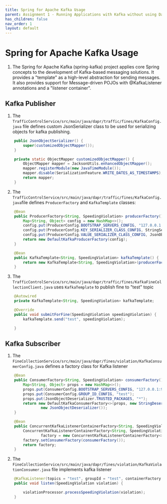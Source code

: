 ```yaml
---
title: Spring for Apache Kafka Usage
parent: Assignment 1 - Running Applications with Kafka without using Dapr
has_children: false
nav_order: 1
layout: default
---
```


# Spring for Apache Kafka Usage

1. The Spring for Apache Kafka (spring-kafka) project applies core Spring concepts to the development of Kafka-based messaging solutions. It provides a "template" as a high-level abstraction for sending messages. It also provides support for Message-driven POJOs with @KafkaListener annotations and a "listener container".

## Kafka Publisher

1. The `TrafficControlService/src/main/java/dapr/traffic/fines/KafkaConfig.java` file defines custom JsonSerializer class to be used for serializing objects for kafka publishing.

```java
    public JsonObjectSerializer() {
        super(customizedObjectMapper());
    }

    private static ObjectMapper customizedObjectMapper() {
        ObjectMapper mapper = JacksonUtils.enhancedObjectMapper();
        mapper.registerModule(new JavaTimeModule());
        mapper.disable(SerializationFeature.WRITE_DATES_AS_TIMESTAMPS);
        return mapper;
    }
```

2. The `TrafficControlService/src/main/java/dapr/traffic/fines/KafkaConfig.java`file defines `ProducerFactory` and `KafkaTemplate` classes:

```java
	@Bean
	public ProducerFactory<String, SpeedingViolation> producerFactory() {
		Map<String, Object> config = new HashMap<>();
		config.put(ProducerConfig.BOOTSTRAP_SERVERS_CONFIG, "127.0.0.1:9092");
		config.put(ProducerConfig.KEY_SERIALIZER_CLASS_CONFIG, StringSerializer.class);
		config.put(ProducerConfig.VALUE_SERIALIZER_CLASS_CONFIG, JsonObjectSerializer.class);
		return new DefaultKafkaProducerFactory(config);
	}

	@Bean
	public KafkaTemplate<String, SpeedingViolation> kafkaTemplate() {
		return new KafkaTemplate<String, SpeedingViolation>(producerFactory());
	}
```

3. The `TrafficControlService/src/main/java/dapr/traffic/fines/KafkaFineCollectionClient.java` uses `KafkaTemplate` to publish fine to "test" topic

```java
	@Autowired
	private KafkaTemplate<String, SpeedingViolation> kafkaTemplate;

	@Override
	public void submitForFine(SpeedingViolation speedingViolation) {
		kafkaTemplate.send("test", speedingViolation);

	}
```

## Kafka Subscriber

1. The `FineCollectionService/src/main/java/dapr/fines/violation/KafkaConsumerConfig.java` defines a factory class for Kafka listener

```java
	@Bean
    public ConsumerFactory<String, SpeedingViolation> consumerFactory() {
        Map<String, Object> props = new HashMap<>();
        props.put(ConsumerConfig.BOOTSTRAP_SERVERS_CONFIG, "127.0.0.1:9092");
        props.put(ConsumerConfig.GROUP_ID_CONFIG, "test");
        props.put(JsonObjectDeserializer.TRUSTED_PACKAGES, "*");
        return new DefaultKafkaConsumerFactory<>(props, new StringDeserializer(),
                new JsonObjectDeserializer());
    }

    @Bean
    public ConcurrentKafkaListenerContainerFactory<String, SpeedingViolation> kafkaListenerContainerFactory() {
        ConcurrentKafkaListenerContainerFactory<String, SpeedingViolation>
                factory = new ConcurrentKafkaListenerContainerFactory<>();
        factory.setConsumerFactory(consumerFactory());
        return factory;
    }
```

2. The `FineCollectionService/src/main/java/dapr/fines/violation/KafkaViolationConsumer.java` file implements kafka listener

```java
	@KafkaListener(topics = "test", groupId = "test", containerFactory = "kafkaListenerContainerFactory")
    public void listen(SpeedingViolation violation) {

		violationProcessor.processSpeedingViolation(violation);
    }
```
